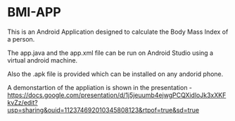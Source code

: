 # BMI-APP

This is an Android Application designed to calculate the Body Mass Index of a person.

The app.java and the app.xml file can be run on Android Studio using a virtual android machine.

Also the .apk file is provided which can be installed on any andorid phone.

A demonstartion of the appliation is shown in the presentation - 
https://docs.google.com/presentation/d/1j5jeuumb4ejwgPCQXidloJk3xXKFkvZz/edit?usp=sharing&ouid=112374692010345808123&rtpof=true&sd=true 
